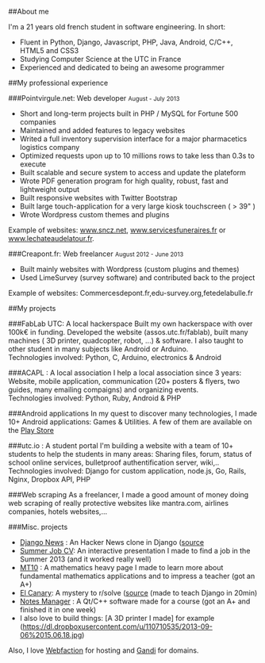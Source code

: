 ##About me

I'm a 21 years old french student in software engineering. In short:

 - Fluent in Python, Django, Javascript, PHP, Java, Android, C/C++, HTML5 and CSS3
 - Studying Computer Science at the UTC in France
 - Experienced and dedicated to being an awesome programmer

##My professional experience

###Pointvirgule.net: Web developer
<small>August - July 2013</small>

 - Short and long-term projects built in PHP / MySQL for Fortune 500 companies
 - Maintained and added features to legacy websites
 - Writed a full inventory supervision interface for a major pharmacetics logistics company
 - Optimized requests upon up to 10 millions rows to take less than 0.3s to execute
 - Built scalable and secure system to access and update the plateform
 - Wrote PDF generation program for high quality, robust, fast and lightweight output
 - Built responsive websites with Twitter Bootstrap
 - Built large touch-application for a very large kiosk touchscreen ( > 39" )
 - Wrote Wordpress custom themes and plugins

Example of websites: www.sncz.net, www.servicesfuneraires.fr or www.lechateaudelatour.fr.

###Creapont.fr: Web freelancer
<small>August 2012 - June 2013</small>

 - Built mainly websites with Wordpress (custom plugins and themes)
 - Used LimeSurvey (survey software) and contributed back to the project

Example of websites: Commercesdepont.fr,edu-survey.org,fetedelabulle.fr

##My projects

###FabLab UTC: A local hackerspace
Built my own hackerspace with over 100k€ in funding. Developed the website (assos.utc.fr/fablab), built many machines ( 3D printer, quadcopter, robot, ...) & software. I also taught to other student in many subjects like Android or Arduino.  
Technologies involved: Python, C, Arduino, electronics & Android

###ACAPL : A local association
I help a local association since 3 years: Website, mobile application, communication (20+ posters & flyers, two guides, many emailing compaigns) and organizing events.  
Technologies involved: Python, Ruby, Android & PHP

###Android applications
In my quest to discover many technologies, I made 10+ Android applications: Games & Utilities. A few of them are available on the [Play Store](https://play.google.com/store/apps/developer?id=Cuju)

###utc.io : A student portal
I'm building a website with a team of 10+ students to help the students in many areas: Sharing files, forum, status of school online services, bulletproof authentification server, wiki,..  
Technologies involved: Django for custom application, node.js, Go, Rails, Nginx, Dropbox API, PHP

###Web scraping
As a freelancer, I made a good amount of money doing web scraping of really protective websites like mantra.com, airlines companies, hotels websites,...

###Misc. projects

 - [Django News](http://dj.dam.io) : An Hacker News clone in Django ([source](http://github.com/MDamien/djangonews)
 - [Summer Job CV](http://dam.io/summerjob/): An interactive presentation I made to find a job in the Summer 2013 (and it worked really well)
 - [MT10](http://dam.io/MT10) : A mathematics heavy page I made to learn more about fundamental mathematics applications and to impress a teacher (got an A+)
 - [El Canary](http://canary.dam.io): A mystery to r/solve ([source](http://github.com/MDamien/bouyaka) (made to teach Django in 20min)
 - [Notes Manager](https://github.com/MDamien/NotesManager) : A Qt/C++ software made for a course (got an A+ and finished it in one week)
 - I also love to build things: [A 3D printer I made] for example (https://dl.dropboxusercontent.com/u/110710535/2013-09-06%2015.06.18.jpg)
 
Also, I love [Webfaction](http://webfaction.com) for hosting and [Gandi](http://gandi.net) for domains.
